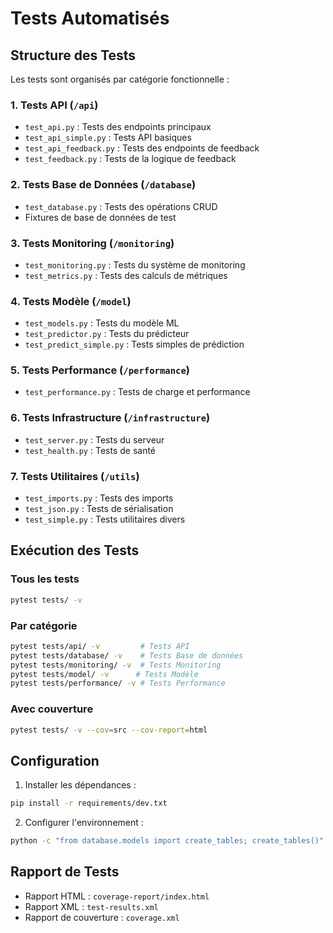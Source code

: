 # Tests Automatisés

## Structure des Tests

Les tests sont organisés par catégorie fonctionnelle :

### 1. Tests API (`/api`)
- `test_api.py` : Tests des endpoints principaux
- `test_api_simple.py` : Tests API basiques
- `test_api_feedback.py` : Tests des endpoints de feedback
- `test_feedback.py` : Tests de la logique de feedback

### 2. Tests Base de Données (`/database`)
- `test_database.py` : Tests des opérations CRUD
- Fixtures de base de données de test

### 3. Tests Monitoring (`/monitoring`)
- `test_monitoring.py` : Tests du système de monitoring
- `test_metrics.py` : Tests des calculs de métriques

### 4. Tests Modèle (`/model`)
- `test_models.py` : Tests du modèle ML
- `test_predictor.py` : Tests du prédicteur
- `test_predict_simple.py` : Tests simples de prédiction

### 5. Tests Performance (`/performance`)
- `test_performance.py` : Tests de charge et performance

### 6. Tests Infrastructure (`/infrastructure`)
- `test_server.py` : Tests du serveur
- `test_health.py` : Tests de santé

### 7. Tests Utilitaires (`/utils`)
- `test_imports.py` : Tests des imports
- `test_json.py` : Tests de sérialisation
- `test_simple.py` : Tests utilitaires divers

## Exécution des Tests

### Tous les tests
```bash
pytest tests/ -v
```

### Par catégorie
```bash
pytest tests/api/ -v         # Tests API
pytest tests/database/ -v    # Tests Base de données
pytest tests/monitoring/ -v  # Tests Monitoring
pytest tests/model/ -v      # Tests Modèle
pytest tests/performance/ -v # Tests Performance
```

### Avec couverture
```bash
pytest tests/ -v --cov=src --cov-report=html
```

## Configuration

1. Installer les dépendances :
```bash
pip install -r requirements/dev.txt
```

2. Configurer l'environnement :
```bash
python -c "from database.models import create_tables; create_tables()"
```

## Rapport de Tests

- Rapport HTML : `coverage-report/index.html`
- Rapport XML : `test-results.xml`
- Rapport de couverture : `coverage.xml`